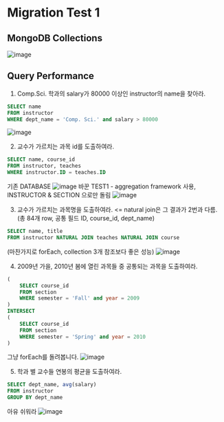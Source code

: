 # Migration Test 1

## MongoDB Collections
![image](https://user-images.githubusercontent.com/22045163/83442731-9d014a80-a483-11ea-9723-668caba5d8bf.png)

## Query Performance

1. Comp.Sci. 학과의 salary가 80000 이상인 instructor의 name을 찾아라.
```SQL
SELECT name
FROM instructor
WHERE dept_name = 'Comp. Sci.' and salary > 80000
```
![image](https://user-images.githubusercontent.com/22045163/83442844-cf12ac80-a483-11ea-842d-5709dd2275f8.png)

2. 교수가 가르치는 과목 id를 도출하여라.
```SQL
SELECT name, course_id
FROM instructor, teaches
WHERE instructor.ID = teaches.ID
```
기존 DATABASE
![image](https://user-images.githubusercontent.com/22045163/83442969-f6697980-a483-11ea-94da-1020e91253dd.png)
바꾼 TEST1 - aggregation framework 사용, INSTRUCTOR & SECTION 으로만 돌림
![image](https://user-images.githubusercontent.com/22045163/83443064-19942900-a484-11ea-84fd-81743a6bf030.png)

3. 교수가 가르치는 과목명을 도출하여라. <= natural join은 그 결과가 2번과 다름. (총 84개 row, 공통 필드 ID, course_id, dept_name)
```SQL
SELECT name, title
FROM instructor NATURAL JOIN teaches NATURAL JOIN course
```
(마찬가지로 forEach, collection 3개 참조보다 좋은 성능)
![image](https://user-images.githubusercontent.com/22045163/83537684-d7c0bc80-a52f-11ea-9da3-f14071ae54d8.png)

4. 2009년 가을, 2010년 봄에 열린 과목들 중 공통되는 과목을 도출하여라.
```SQL
(
    SELECT course_id
    FROM section 
    WHERE semester = 'Fall' and year = 2009
)
INTERSECT
(
    SELECT course_id
    FROM section
    WHERE semester = 'Spring' and year = 2010
)
```
그냥 forEach를 돌려봅니다.
![image](https://user-images.githubusercontent.com/22045163/83443528-dab2a300-a484-11ea-8fb9-46744c3d63ed.png)

5. 학과 별 교수들 연봉의 평균을 도출하여라.
```SQL
SELECT dept_name, avg(salary)
FROM instructor
GROUP BY dept_name
```
아유 쉬워라
![image](https://user-images.githubusercontent.com/22045163/83443695-25341f80-a485-11ea-965b-910c012e8edb.png)

